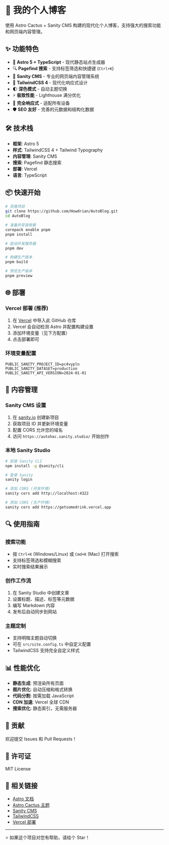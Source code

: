 # 🌵 我的个人博客

使用 Astro Cactus + Sanity CMS 构建的现代化个人博客，支持强大的搜索功能和网页端内容管理。

## ✨ 功能特色

- 🚀 **Astro 5 + TypeScript** - 现代静态站点生成器
- 🔍 **Pagefind 搜索** - 支持标签筛选和快捷键 (`Ctrl+K`)
- 📝 **Sanity CMS** - 专业的网页端内容管理系统
- 🎨 **TailwindCSS 4** - 现代化响应式设计
- 🌓 **深色模式** - 自动主题切换
- ⚡ **极致性能** - Lighthouse 满分优化
- 📱 **完全响应式** - 适配所有设备
- 🛡️ **SEO 友好** - 完善的元数据和结构化数据

## 🛠️ 技术栈

- **框架**: Astro 5
- **样式**: TailwindCSS 4 + Tailwind Typography
- **内容管理**: Sanity CMS
- **搜索**: Pagefind 静态搜索
- **部署**: Vercel
- **语言**: TypeScript

## 📦 快速开始

```bash
# 克隆项目
git clone https://github.com/Howdrian/AutoBlog.git
cd AutoBlog

# 准备并安装依赖
corepack enable pnpm
pnpm install

# 启动开发服务器
pnpm dev

# 构建生产版本
pnpm build

# 预览生产版本
pnpm preview
```

## 🌐 部署

### Vercel 部署 (推荐)

1. 在 [Vercel](https://vercel.com) 中导入此 GitHub 仓库
2. Vercel 会自动检测 Astro 并配置构建设置
3. 添加环境变量（见下方配置）
4. 点击部署即可

### 环境变量配置

```env
PUBLIC_SANITY_PROJECT_ID=pc4vypln
PUBLIC_SANITY_DATASET=production
PUBLIC_SANITY_API_VERSION=2024-01-01
```

## 📝 内容管理

### Sanity CMS 设置

1. 在 [sanity.io](https://sanity.io) 创建新项目
2. 获取项目 ID 并更新环境变量
3. 配置 CORS 允许您的域名
4. 访问 `https://autohac.sanity.studio/` 开始创作

### 本地 Sanity Studio

```bash
# 安装 Sanity CLI
npm install -g @sanity/cli

# 登录 Sanity
sanity login

# 添加 CORS (开发环境)
sanity cors add http://localhost:4322

# 添加 CORS (生产环境)
sanity cors add https://getsomedrink.vercel.app
```

## 🔍 使用指南

### 搜索功能
- 按 `Ctrl+K` (Windows/Linux) 或 `Cmd+K` (Mac) 打开搜索
- 支持标签筛选和模糊搜索
- 实时搜索结果展示

### 创作工作流
1. 在 Sanity Studio 中创建文章
2. 设置标题、描述、标签等元数据
3. 编写 Markdown 内容
4. 发布后自动同步到网站

### 主题定制
- 支持明暗主题自动切换
- 可在 `src/site.config.ts` 中自定义配置
- TailwindCSS 支持完全自定义样式

## 📊 性能优化

- **静态生成**: 预渲染所有页面
- **图片优化**: 自动压缩和格式转换
- **代码分割**: 按需加载 JavaScript
- **CDN 加速**: Vercel 全球 CDN
- **搜索优化**: 静态索引，无需服务器

## 🤝 贡献

欢迎提交 Issues 和 Pull Requests！

## 📄 许可证

MIT License

## 🔗 相关链接

- [Astro 文档](https://docs.astro.build/)
- [Astro Cactus 主题](https://github.com/chrismwilliams/astro-theme-cactus)
- [Sanity CMS](https://www.sanity.io/)
- [TailwindCSS](https://tailwindcss.com/)
- [Vercel 部署](https://vercel.com/)

---

⭐ 如果这个项目对您有帮助，请给个 Star！
